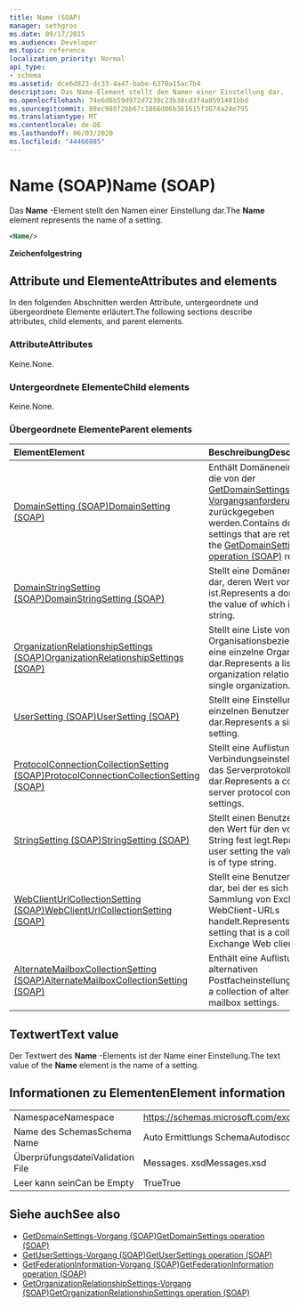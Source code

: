 ```yaml
---
title: Name (SOAP)
manager: sethgros
ms.date: 09/17/2015
ms.audience: Developer
ms.topic: reference
localization_priority: Normal
api_type:
- schema
ms.assetid: dce6d823-dc33-4a47-babe-6370a15ac7b4
description: Das Name-Element stellt den Namen einer Einstellung dar.
ms.openlocfilehash: 74e6d6b59d972d7230c23b38cd3f4a8591401bbd
ms.sourcegitcommit: 88ec988f2bb67c1866d06b361615f3674a24e795
ms.translationtype: MT
ms.contentlocale: de-DE
ms.lasthandoff: 06/03/2020
ms.locfileid: "44466885"
---
```

# <a name="name-soap"></a><span data-ttu-id="196f7-103">Name (SOAP)</span><span class="sxs-lookup"><span data-stu-id="196f7-103">Name (SOAP)</span></span>

<span data-ttu-id="196f7-104">Das **Name** -Element stellt den Namen einer Einstellung dar.</span><span class="sxs-lookup"><span data-stu-id="196f7-104">The **Name** element represents the name of a setting.</span></span> 
  
```XML
<Name/>
```

<span data-ttu-id="196f7-105">**Zeichenfolge**</span><span class="sxs-lookup"><span data-stu-id="196f7-105">**string**</span></span>

## <a name="attributes-and-elements"></a><span data-ttu-id="196f7-106">Attribute und Elemente</span><span class="sxs-lookup"><span data-stu-id="196f7-106">Attributes and elements</span></span>

<span data-ttu-id="196f7-107">In den folgenden Abschnitten werden Attribute, untergeordnete und übergeordnete Elemente erläutert.</span><span class="sxs-lookup"><span data-stu-id="196f7-107">The following sections describe attributes, child elements, and parent elements.</span></span>
  
### <a name="attributes"></a><span data-ttu-id="196f7-108">Attribute</span><span class="sxs-lookup"><span data-stu-id="196f7-108">Attributes</span></span>

<span data-ttu-id="196f7-109">Keine.</span><span class="sxs-lookup"><span data-stu-id="196f7-109">None.</span></span>
  
### <a name="child-elements"></a><span data-ttu-id="196f7-110">Untergeordnete Elemente</span><span class="sxs-lookup"><span data-stu-id="196f7-110">Child elements</span></span>

<span data-ttu-id="196f7-111">Keine.</span><span class="sxs-lookup"><span data-stu-id="196f7-111">None.</span></span>
  
### <a name="parent-elements"></a><span data-ttu-id="196f7-112">Übergeordnete Elemente</span><span class="sxs-lookup"><span data-stu-id="196f7-112">Parent elements</span></span>

|<span data-ttu-id="196f7-113">**Element**</span><span class="sxs-lookup"><span data-stu-id="196f7-113">**Element**</span></span>|<span data-ttu-id="196f7-114">**Beschreibung**</span><span class="sxs-lookup"><span data-stu-id="196f7-114">**Description**</span></span>|
|:-----|:-----|
|[<span data-ttu-id="196f7-115">DomainSetting (SOAP)</span><span class="sxs-lookup"><span data-stu-id="196f7-115">DomainSetting (SOAP)</span></span>](domainsetting-soap.md) <br/> |<span data-ttu-id="196f7-116">Enthält Domäneneinstellungen, die von der [GetDomainSettings-Vorgangsanforderung (SOAP)](getdomainsettings-operation-soap.md) zurückgegeben werden.</span><span class="sxs-lookup"><span data-stu-id="196f7-116">Contains domain settings that are returned by the [GetDomainSettings operation (SOAP)](getdomainsettings-operation-soap.md) request.</span></span>  <br/> |
|[<span data-ttu-id="196f7-117">DomainStringSetting (SOAP)</span><span class="sxs-lookup"><span data-stu-id="196f7-117">DomainStringSetting (SOAP)</span></span>](domainstringsetting-soap.md) <br/> |<span data-ttu-id="196f7-118">Stellt eine Domäneneinstellung dar, deren Wert vom Typ String ist.</span><span class="sxs-lookup"><span data-stu-id="196f7-118">Represents a domain setting the value of which is of type string.</span></span>  <br/> |
|[<span data-ttu-id="196f7-119">OrganizationRelationshipSettings (SOAP)</span><span class="sxs-lookup"><span data-stu-id="196f7-119">OrganizationRelationshipSettings (SOAP)</span></span>](organizationrelationshipsettings-soap.md) <br/> |<span data-ttu-id="196f7-120">Stellt eine Liste von Organisationsbeziehungen für eine einzelne Organisation dar.</span><span class="sxs-lookup"><span data-stu-id="196f7-120">Represents a list of organization relationships for a single organization.</span></span>  <br/> |
|[<span data-ttu-id="196f7-121">UserSetting (SOAP)</span><span class="sxs-lookup"><span data-stu-id="196f7-121">UserSetting (SOAP)</span></span>](usersetting-soap.md) <br/> |<span data-ttu-id="196f7-122">Stellt eine Einstellung für einen einzelnen Benutzer dar.</span><span class="sxs-lookup"><span data-stu-id="196f7-122">Represents a single user setting.</span></span>  <br/> |
|[<span data-ttu-id="196f7-123">ProtocolConnectionCollectionSetting (SOAP)</span><span class="sxs-lookup"><span data-stu-id="196f7-123">ProtocolConnectionCollectionSetting (SOAP)</span></span>](protocolconnectioncollectionsetting-soap.md) <br/> |<span data-ttu-id="196f7-124">Stellt eine Auflistung von Verbindungseinstellungen für das Serverprotokoll dar.</span><span class="sxs-lookup"><span data-stu-id="196f7-124">Represents a collection of server protocol connection settings.</span></span>  <br/> |
|[<span data-ttu-id="196f7-125">StringSetting (SOAP)</span><span class="sxs-lookup"><span data-stu-id="196f7-125">StringSetting (SOAP)</span></span>](stringsetting-soap.md) <br/> |<span data-ttu-id="196f7-126">Stellt einen Benutzer dar, der den Wert für den vom Typ String fest legt.</span><span class="sxs-lookup"><span data-stu-id="196f7-126">Represents a user setting the value for which is of type string.</span></span>  <br/> |
|[<span data-ttu-id="196f7-127">WebClientUrlCollectionSetting (SOAP)</span><span class="sxs-lookup"><span data-stu-id="196f7-127">WebClientUrlCollectionSetting (SOAP)</span></span>](webclienturlcollectionsetting-soap.md) <br/> |<span data-ttu-id="196f7-128">Stellt eine Benutzereinstellung dar, bei der es sich um eine Sammlung von Exchange-WebClient-URLs handelt.</span><span class="sxs-lookup"><span data-stu-id="196f7-128">Represents a user setting that is a collection of Exchange Web client URLs.</span></span>  <br/> |
|[<span data-ttu-id="196f7-129">AlternateMailboxCollectionSetting (SOAP)</span><span class="sxs-lookup"><span data-stu-id="196f7-129">AlternateMailboxCollectionSetting (SOAP)</span></span>](alternatemailboxcollectionsetting-soap.md) <br/> |<span data-ttu-id="196f7-130">Enthält eine Auflistung von alternativen Postfacheinstellungen.</span><span class="sxs-lookup"><span data-stu-id="196f7-130">Contains a collection of alternate mailbox settings.</span></span>  <br/> |
   
## <a name="text-value"></a><span data-ttu-id="196f7-131">Textwert</span><span class="sxs-lookup"><span data-stu-id="196f7-131">Text value</span></span>

<span data-ttu-id="196f7-132">Der Textwert des **Name** -Elements ist der Name einer Einstellung.</span><span class="sxs-lookup"><span data-stu-id="196f7-132">The text value of the **Name** element is the name of a setting.</span></span> 
  
## <a name="element-information"></a><span data-ttu-id="196f7-133">Informationen zu Elementen</span><span class="sxs-lookup"><span data-stu-id="196f7-133">Element information</span></span>

|||
|:-----|:-----|
|<span data-ttu-id="196f7-134">Namespace</span><span class="sxs-lookup"><span data-stu-id="196f7-134">Namespace</span></span>  <br/> |https://schemas.microsoft.com/exchange/2010/Autodiscover  <br/> |
|<span data-ttu-id="196f7-135">Name des Schemas</span><span class="sxs-lookup"><span data-stu-id="196f7-135">Schema Name</span></span>  <br/> |<span data-ttu-id="196f7-136">Auto Ermittlungs Schema</span><span class="sxs-lookup"><span data-stu-id="196f7-136">Autodiscover schema</span></span>  <br/> |
|<span data-ttu-id="196f7-137">Überprüfungsdatei</span><span class="sxs-lookup"><span data-stu-id="196f7-137">Validation File</span></span>  <br/> |<span data-ttu-id="196f7-138">Messages. xsd</span><span class="sxs-lookup"><span data-stu-id="196f7-138">Messages.xsd</span></span>  <br/> |
|<span data-ttu-id="196f7-139">Leer kann sein</span><span class="sxs-lookup"><span data-stu-id="196f7-139">Can be Empty</span></span>  <br/> |<span data-ttu-id="196f7-140">True</span><span class="sxs-lookup"><span data-stu-id="196f7-140">True</span></span>  <br/> |
   
## <a name="see-also"></a><span data-ttu-id="196f7-141">Siehe auch</span><span class="sxs-lookup"><span data-stu-id="196f7-141">See also</span></span>

- [<span data-ttu-id="196f7-142">GetDomainSettings-Vorgang (SOAP)</span><span class="sxs-lookup"><span data-stu-id="196f7-142">GetDomainSettings operation (SOAP)</span></span>](getdomainsettings-operation-soap.md)
- [<span data-ttu-id="196f7-143">GetUserSettings-Vorgang (SOAP)</span><span class="sxs-lookup"><span data-stu-id="196f7-143">GetUserSettings operation (SOAP)</span></span>](getusersettings-operation-soap.md)
- [<span data-ttu-id="196f7-144">GetFederationInformation-Vorgang (SOAP)</span><span class="sxs-lookup"><span data-stu-id="196f7-144">GetFederationInformation operation (SOAP)</span></span>](getfederationinformation-operation-soap.md)
- [<span data-ttu-id="196f7-145">GetOrganizationRelationshipSettings-Vorgang (SOAP)</span><span class="sxs-lookup"><span data-stu-id="196f7-145">GetOrganizationRelationshipSettings operation (SOAP)</span></span>](getorganizationrelationshipsettings-operation-soap.md)

